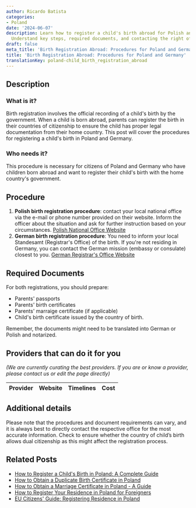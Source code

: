 ```yaml
---
author: Ricardo Batista
categories:
- Poland
date: '2024-06-07'
description: Learn how to register a child's birth abroad for Polish and German citizens.
  Understand key steps, required documents, and contacting the right offices.
draft: false
meta_title: 'Birth Registration Abroad: Procedures for Poland and Germany'
title: 'Birth Registration Abroad: Procedures for Poland and Germany'
translationKey: poland-child_birth_registration_abroad
---
```





## Description
### What is it?
Birth registration involves the official recording of a child's birth by the government. When a child is born abroad, parents can register the birth in their countries of citizenship to ensure the child has proper legal documentation from their home country. This post will cover the procedures for registering a child's birth in Poland and Germany.

### Who needs it?
This procedure is necessary for citizens of Poland and Germany who have children born abroad and want to register their child's birth with the home country's government.

## Procedure
1. **Polish birth registration procedure**: contact your local national office via the e-mail or phone number provided on their website. Inform the officer about the situation and ask for further instruction based on your circumstances. [Polish National Office Website](https://obywatel.gov.pl/)
2. **German birth registration procedure**: You need to inform your local Standesamt (Registrar's Office) of the birth. If you're not residing in Germany, you can contact the German mission (embassy or consulate) closest to you.  [German Registrar's Office Website](http://www.standesamt.com)

## Required Documents
For both registrations, you should prepare:
- Parents' passports
- Parents' birth certificates
- Parents' marraige certificate (if applicable)
- Child's birth certificate issued by the country of birth. 

Remember, the documents might need to be translated into German or Polish and notarized.

## Providers that can do it for you

_(We are currently curating the best providers. If you are or know a provider, please contact us or edit the page directly)_

| Provider        |     Website     |     Timelines    |       Cost      |
| :-------------: | :-------------: |  :-------------: | :-------------: |

## Additional details
Please note that the procedures and document requirements can vary, and it is always best to directly contact the respective office for the most accurate information.
Check to ensure whether the country of child’s birth allows dual citizenship as this might affect the registration process.


## Related Posts

- [How to Register a Child's Birth in Poland: A Complete Guide](https://tramitit.com/guides/poland/child_birth_registration/)
- [How to Obtain a Duplicate Birth Certificate in Poland](https://tramitit.com/guides/poland/issuance_of_duplicate_birth_certificate/)
- [How to Obtain a Marriage Certificate in Poland - A Guide](https://tramitit.com/guides/poland/marriage_certificate/)
- [How to Register Your Residence in Poland for Foreigners](https://tramitit.com/guides/poland/registering_the_residence_of_a_foreigner/)
- [EU Citizens' Guide: Registering Residence in Poland](https://tramitit.com/guides/poland/registration_of_residence_for_eu_citizens/)